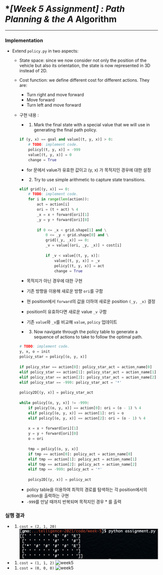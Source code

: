# **[Week 5 Assignment] : Path Planning & the A* Algorithm

------

### Implementation

- Extend `policy.py` in two aspects:
    - State space: since we now consider not only the position of the vehicle but also its orientation, the state is now represented in 3D instead of 2D.
    - Cost function: we define different cost for different actions. They are:
        - Turn right and move forward
        - Move forward
        - Turn left and move forward

    - 구현 내용 :
        - 1. Mark the final state with a special value that we will use in generating the final path policy.
        ```python
        if (y, x) == goal and value[(t, y, x)] > 0:
            # TODO: implement code.
            policy[(t, y, x)] = -999
            value[(t, y, x)] = 0
            change = True
        ```
        - for 문에서 value가 유효한 값이고 (y, x) 가 목적지인 경우에 대한 설정   
           
        - 2. Try to use simple arithmetic to capture state transitions.
        ```python
        elif grid[(y, x)] == 0:
            # TODO: implement code.
            for i in range(len(action)):
                act = action[i]
                ori = (t + act) % 4
                _x = x + forward[ori][1]
                _y = y + forward[ori][0]

                if 0 <= _x < grid.shape[1] and \
                    0 <= _y < grid.shape[0] and \
                    grid[(_y, _x)] == 0:
                    _v = value[(ori, _y, _x)] + cost[i]

                    if _v < value[(t, y, x)]:
                        value[(t, y, x)] = _v
                        policy[(t, y, x)] = act
                        change = True
        ```
        - 목적지가 아닌 경우에 대한 구현
        - 기존 방향을 이용해 새로운 방향 `ori`를 구함
        - 현 position에서 `forward`의 값을 더하여 새로운 position `(_y, _x)` 결정
        - position이 유효하다면 새로운 value `_v` 구함
        - 기존 `value`와 `_v`를 비교해 `value`, `policy` 업데이트   
           
        - 3. Now navigate through the policy table to generate a sequence of actions to take to follow the optimal path.
        ```python
        # TODO: implement code.
        y, x, o = init
        policy_star = policy[(o, y, x)]

        if policy_star == action[0]: policy_star_act = action_name[0]
        elif policy_star == action[1]: policy_star_act = action_name[1]
        elif policy_star == action[2]: policy_star_act = action_name[2]
        elif policy_star == -999: policy_star_act = '*'
        
        policy2D[(y, x)] = policy_star_act

        while policy[(o, y, x)] != -999:
            if policy[(o, y, x)] == action[0]: ori = (o - 1) % 4
            elif policy[(o, y, x)] == action[1]: ori = o
            elif policy[(o, y, x)] == action[2]: ori = (o - 1) % 4

            x = x + forward[ori][1]
            y = y + forward[ori][0]
            o = ori
            
            tmp = policy[(o, y, x)]
            if tmp == action[0]: policy_act = action_name[0]
            elif tmp == action[1]: policy_act = action_name[1]
            elif tmp == action[2]: policy_act = action_name[2]
            elif tmp == -999: policy_act = '*'

            policy2D[(y, x)] = policy_act
        ```
        - policy table을 이용하여 최적의 경로를 탐색하는 각 position에서의 action을 출력하는 구현
        - `-999`를 만날 때까지 반복되며 목적지인 경우 * 를 출력   

### 실행 결과
- 1. `cost = (2, 1, 20)`
    ![week5](week5_result1.png)
   
- 1. `cost = (1, 1, 2)`
    ![week5](week5_result2.png)
   
- 1. `cost = (0, 0, 0)`
    ![week5](week5_result3.png)